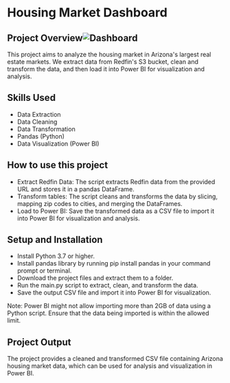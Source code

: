 # Housing Market Dashboard

## Project Overview![Dashboard](https://user-images.githubusercontent.com/69700884/231599412-6123e305-0647-4427-912d-758e25f21253.JPG)


This project aims to analyze the housing market in Arizona's largest real estate markets. We extract data from Redfin's S3 bucket, clean and transform the data, and then load it into Power BI for visualization and analysis.


## Skills Used
- Data Extraction
- Data Cleaning
- Data Transformation
- Pandas (Python)
- Data Visualization (Power BI)


## How to use this project
- Extract Redfin Data: The script extracts Redfin data from the provided URL and stores it in a pandas DataFrame.
- Transform tables: The script cleans and transforms the data by slicing, mapping zip codes to cities, and merging the DataFrames.
- Load to Power BI: Save the transformed data as a CSV file to import it into Power BI for visualization and analysis.

## Setup and Installation
- Install Python 3.7 or higher.
- Install pandas library by running pip install pandas in your command prompt or terminal.
- Download the project files and extract them to a folder.
- Run the main.py script to extract, clean, and transform the data.
- Save the output CSV file and import it into Power BI for visualization.

Note: Power BI might not allow importing more than 2GB of data using a Python script. Ensure that the data being imported is within the allowed limit.

## Project Output
The project provides a cleaned and transformed CSV file containing Arizona housing market data, which can be used for analysis and visualization in Power BI.

